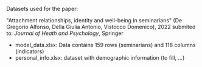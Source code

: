 Datasets used for the paper: 

"Attachment relationships, identity and well-being in seminarians" (De Gregorio Alfonso, Della Giulia Antonio, Vistocco Domenico), 2022
submited to: _Journal of Heath and Psychology_, Springer

- model_data.xlsx: Data contains 159 rows (seminarians) and 118 columns (indicators)
- personal_info.xlsx: dataset with demographic information (to fill, ...)
